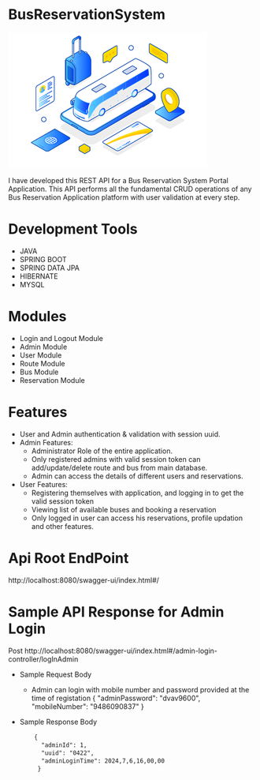 # BusReservationSystem

![logo](https://raw.githubusercontent.com/vibiya2000/BusReservationSystem/main/bus%20logo.png)


I have developed this REST API for a Bus Reservation System Portal Application. This API performs all the fundamental CRUD operations of any Bus Reservation Application platform with user validation at every step.

# Development Tools
- JAVA
- SPRING BOOT
- SPRING DATA JPA
- HIBERNATE
- MYSQL
# Modules
- Login and Logout Module
- Admin Module
- User Module
- Route Module
- Bus Module
- Reservation Module
# Features
- User and Admin authentication & validation with session uuid.
- Admin Features:
    + Administrator Role of the entire application.
    + Only registered admins with valid session token can add/update/delete route and bus from main database.
    + Admin can access the details of different users and reservations.
- User Features:
    + Registering themselves with application, and logging in to get the valid session token
    + Viewing list of available buses and booking a reservation
    + Only logged in user can access his reservations, profile updation and other features.
# Api Root EndPoint
   http://localhost:8080/swagger-ui/index.html#/

# Sample API Response for Admin Login
  Post  http://localhost:8080/swagger-ui/index.html#/admin-login-controller/logInAdmin
   - Sample Request Body
     
        + Admin can login with mobile number and password provided at the time of registation
            {
              "adminPassword": "dvav9600",
              "mobileNumber": "9486090837"
             }
  - Sample Response Body
    
            {
              "adminId": 1,
              "uuid": "0422",
              "adminLoginTime": 2024,7,6,16,00,00
             }
 
    
    
